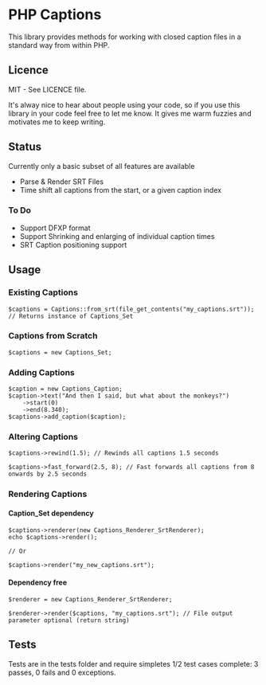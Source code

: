 # PHP Captions
This library provides methods for working with closed caption files in a standard way from within PHP.

## Licence
MIT - See LICENCE file.

It's alway nice to hear about people using your code, so if you use this library in your code feel free to let me know. It gives me warm fuzzies and motivates me to keep writing.

## Status
Currently only a basic subset of all features are available
- Parse & Render SRT Files
- Time shift all captions from the start, or a given caption index

### To Do
- Support DFXP format
- Support Shrinking and enlarging of individual caption times
- SRT Caption positioning support

## Usage

### Existing Captions
	$captions = Captions::from_srt(file_get_contents("my_captions.srt"));
	// Returns instance of Captions_Set

### Captions from Scratch
	$captions = new Captions_Set;

### Adding Captions

	$caption = new Captions_Caption;
	$caption->text("And then I said, but what about the monkeys?")
		->start(0)
		->end(8.340);
	$captions->add_caption($caption);

### Altering Captions

	$captions->rewind(1.5); // Rewinds all captions 1.5 seconds

	$captions->fast_forward(2.5, 8); // Fast forwards all captions from 8 onwards by 2.5 seconds

### Rendering Captions

#### Caption_Set dependency
	$captions->renderer(new Captions_Renderer_SrtRenderer);
	echo $captions->render();

	// Or

	$captions->render("my_new_captions.srt");

#### Dependency free
	$renderer = new Captions_Renderer_SrtRenderer;

	$renderer->render($captions, "my_captions.srt"); // File output parameter optional (return string)

## Tests
Tests are in the tests folder and require simpletes
	1/2 test cases complete: 3 passes, 0 fails and 0 exceptions.
